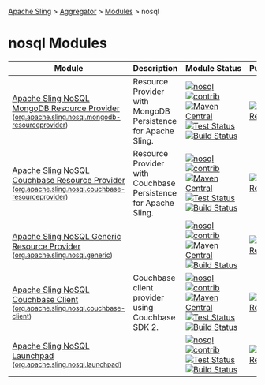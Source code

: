 [Apache Sling](https://sling.apache.org) > [Aggregator](https://github.com/apache/sling-aggregator/) > [Modules](https://github.com/apache/sling-aggregator/blob/master/docs/modules.md) > nosql
# nosql Modules

| Module | Description | Module&nbsp;Status | Pull&nbsp;Requests |
|---    |---    |---    |---    |
| [Apache Sling NoSQL MongoDB Resource Provider](https://github.com/apache/sling-org-apache-sling-nosql-mongodb-resourceprovider) <br/> <small>([org.apache.sling.nosql.mongodb-resourceprovider](https://search.maven.org/#search%7Cga%7C1%7Cg%3A%22org.apache.sling%22%20a%3A%22org.apache.sling.nosql.mongodb-resourceproviderD%22))</small> | Resource Provider with MongoDB Persistence for Apache Sling. | &#32;[![nosql](https://sling.apache.org/badges/group-nosql.svg)](https://github.com/apache/sling-aggregator/blob/master/docs/group/nosql.md)&#32;[![contrib](https://sling.apache.org/badges/status-contrib.svg)](https://github.com/apache/sling-aggregator/blob/master/docs/status/contrib.md)&#32;[![Maven Central](https://maven-badges.herokuapp.com/maven-central/org.apache.sling/org.apache.sling.nosql.mongodb-resourceprovider/badge.svg)](https://search.maven.org/#search%7Cga%7C1%7Cg%3A%22org.apache.sling%22%20a%3A%22org.apache.sling.nosql.mongodb-resourceprovider%22)&#32;[![Test Status](https://img.shields.io/jenkins/t/https/builds.apache.org/job/Sling/job/sling-org-apache-sling-nosql-mongodb-resourceprovider/job/master.svg?longCache=true)](https://builds.apache.org/job/Sling/job/sling-org-apache-sling-nosql-mongodb-resourceprovider/job/master/test_results_analyzer/)&#32;[![Build Status](https://builds.apache.org/buildStatus/icon?job=Sling/sling-org-apache-sling-nosql-mongodb-resourceprovider/master)](https://builds.apache.org/job/Sling/job/sling-org-apache-sling-nosql-mongodb-resourceprovider/job/master) | &#32;[![Pull Requests](https://img.shields.io/github/issues-pr/apache/sling-org-apache-sling-nosql-mongodb-resourceprovider.svg)](https://github.com/apache/sling-org-apache-sling-nosql-mongodb-resourceprovider/pulls) |
| [Apache Sling NoSQL Couchbase Resource Provider](https://github.com/apache/sling-org-apache-sling-nosql-couchbase-resourceprovider) <br/> <small>([org.apache.sling.nosql.couchbase-resourceprovider](https://search.maven.org/#search%7Cga%7C1%7Cg%3A%22org.apache.sling%22%20a%3A%22org.apache.sling.nosql.couchbase-resourceproviderD%22))</small> | Resource Provider with Couchbase Persistence for Apache Sling. | &#32;[![nosql](https://sling.apache.org/badges/group-nosql.svg)](https://github.com/apache/sling-aggregator/blob/master/docs/group/nosql.md)&#32;[![contrib](https://sling.apache.org/badges/status-contrib.svg)](https://github.com/apache/sling-aggregator/blob/master/docs/status/contrib.md)&#32;[![Maven Central](https://maven-badges.herokuapp.com/maven-central/org.apache.sling/org.apache.sling.nosql.couchbase-resourceprovider/badge.svg)](https://search.maven.org/#search%7Cga%7C1%7Cg%3A%22org.apache.sling%22%20a%3A%22org.apache.sling.nosql.couchbase-resourceprovider%22)&#32;[![Test Status](https://img.shields.io/jenkins/t/https/builds.apache.org/job/Sling/job/sling-org-apache-sling-nosql-couchbase-resourceprovider/job/master.svg?longCache=true)](https://builds.apache.org/job/Sling/job/sling-org-apache-sling-nosql-couchbase-resourceprovider/job/master/test_results_analyzer/)&#32;[![Build Status](https://builds.apache.org/buildStatus/icon?job=Sling/sling-org-apache-sling-nosql-couchbase-resourceprovider/master)](https://builds.apache.org/job/Sling/job/sling-org-apache-sling-nosql-couchbase-resourceprovider/job/master) | &#32;[![Pull Requests](https://img.shields.io/github/issues-pr/apache/sling-org-apache-sling-nosql-couchbase-resourceprovider.svg)](https://github.com/apache/sling-org-apache-sling-nosql-couchbase-resourceprovider/pulls) |
| [Apache Sling NoSQL Generic Resource Provider](https://github.com/apache/sling-org-apache-sling-nosql-generic) <br/> <small>([org.apache.sling.nosql.generic](https://search.maven.org/#search%7Cga%7C1%7Cg%3A%22org.apache.sling%22%20a%3A%22org.apache.sling.nosql.genericD%22))</small> |  | &#32;[![nosql](https://sling.apache.org/badges/group-nosql.svg)](https://github.com/apache/sling-aggregator/blob/master/docs/group/nosql.md)&#32;[![contrib](https://sling.apache.org/badges/status-contrib.svg)](https://github.com/apache/sling-aggregator/blob/master/docs/status/contrib.md)&#32;[![Maven Central](https://maven-badges.herokuapp.com/maven-central/org.apache.sling/org.apache.sling.nosql.generic/badge.svg)](https://search.maven.org/#search%7Cga%7C1%7Cg%3A%22org.apache.sling%22%20a%3A%22org.apache.sling.nosql.generic%22)&#32;[![Build Status](https://builds.apache.org/buildStatus/icon?job=Sling/sling-org-apache-sling-nosql-generic/master)](https://builds.apache.org/job/Sling/job/sling-org-apache-sling-nosql-generic/job/master) | &#32;[![Pull Requests](https://img.shields.io/github/issues-pr/apache/sling-org-apache-sling-nosql-generic.svg)](https://github.com/apache/sling-org-apache-sling-nosql-generic/pulls) |
| [Apache Sling NoSQL Couchbase Client](https://github.com/apache/sling-org-apache-sling-nosql-couchbase-client) <br/> <small>([org.apache.sling.nosql.couchbase-client](https://search.maven.org/#search%7Cga%7C1%7Cg%3A%22org.apache.sling%22%20a%3A%22org.apache.sling.nosql.couchbase-clientD%22))</small> | Couchbase client provider using Couchbase SDK 2. | &#32;[![nosql](https://sling.apache.org/badges/group-nosql.svg)](https://github.com/apache/sling-aggregator/blob/master/docs/group/nosql.md)&#32;[![contrib](https://sling.apache.org/badges/status-contrib.svg)](https://github.com/apache/sling-aggregator/blob/master/docs/status/contrib.md)&#32;[![Maven Central](https://maven-badges.herokuapp.com/maven-central/org.apache.sling/org.apache.sling.nosql.couchbase-client/badge.svg)](https://search.maven.org/#search%7Cga%7C1%7Cg%3A%22org.apache.sling%22%20a%3A%22org.apache.sling.nosql.couchbase-client%22)&#32;[![Test Status](https://img.shields.io/jenkins/t/https/builds.apache.org/job/Sling/job/sling-org-apache-sling-nosql-couchbase-client/job/master.svg?longCache=true)](https://builds.apache.org/job/Sling/job/sling-org-apache-sling-nosql-couchbase-client/job/master/test_results_analyzer/)&#32;[![Build Status](https://builds.apache.org/buildStatus/icon?job=Sling/sling-org-apache-sling-nosql-couchbase-client/master)](https://builds.apache.org/job/Sling/job/sling-org-apache-sling-nosql-couchbase-client/job/master) | &#32;[![Pull Requests](https://img.shields.io/github/issues-pr/apache/sling-org-apache-sling-nosql-couchbase-client.svg)](https://github.com/apache/sling-org-apache-sling-nosql-couchbase-client/pulls) |
| [Apache Sling NoSQL Launchpad](https://github.com/apache/sling-org-apache-sling-nosql-launchpad) <br/> <small>([org.apache.sling.nosql.launchpad](https://search.maven.org/#search%7Cga%7C1%7Cg%3A%22org.apache.sling%22%20a%3A%22org.apache.sling.nosql.launchpadD%22))</small> |  | &#32;[![nosql](https://sling.apache.org/badges/group-nosql.svg)](https://github.com/apache/sling-aggregator/blob/master/docs/group/nosql.md)&#32;[![contrib](https://sling.apache.org/badges/status-contrib.svg)](https://github.com/apache/sling-aggregator/blob/master/docs/status/contrib.md)&#32;[![Test Status](https://img.shields.io/jenkins/t/https/builds.apache.org/job/Sling/job/sling-org-apache-sling-nosql-launchpad/job/master.svg?longCache=true)](https://builds.apache.org/job/Sling/job/sling-org-apache-sling-nosql-launchpad/job/master/test_results_analyzer/)&#32;[![Build Status](https://builds.apache.org/buildStatus/icon?job=Sling/sling-org-apache-sling-nosql-launchpad/master)](https://builds.apache.org/job/Sling/job/sling-org-apache-sling-nosql-launchpad/job/master) | &#32;[![Pull Requests](https://img.shields.io/github/issues-pr/apache/sling-org-apache-sling-nosql-launchpad.svg)](https://github.com/apache/sling-org-apache-sling-nosql-launchpad/pulls) |